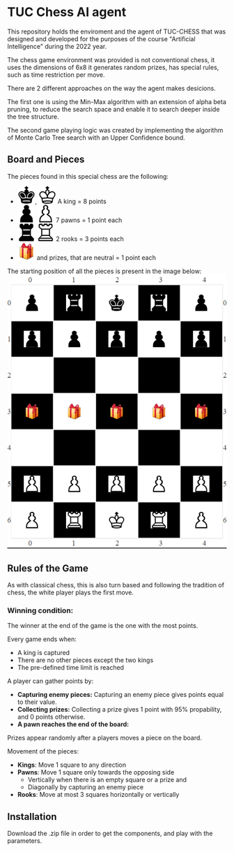 <H1> TUC Chess AI agent</H1>
This repository holds the enviroment and the agent of TUC-CHESS that was designed and developed for the purposes of the course "Artificial Intelligence" during the 2022 year. 

The chess game environment was provided is not conventional chess, it uses the dimensions of 6x8 it generates random prizes, has special rules, such as time restriction per move.

There are 2 different approaches on the way the agent makes desicions.

The first one is using the Min-Max algorithm with an extension of alpha beta pruning, to reduce the search space and enable it to search deeper inside the tree structure.

The second game playing logic was created by implementing the algorithm of Monte Carlo Tree search with an Upper Confidence bound.
<H2> Board and Pieces</H2>

The pieces found in this special chess are the following:

- ![image info](./chess/king_black.gif), ![image info](./chess/king_white.gif) A king = 8 points 
- ![image info](./chess/pawn_black.gif) ![image info](./chess/pawn_white.gif) 7 pawns = 1 point each 
- ![image info](./chess/rook_black.gif) ![image info](./chess/rook_white.gif) 2 rooks = 3 points each
- ![image info](./chess/prize.png) and prizes, that are neutral = 1 point each

The starting position of all the pieces is present in the image below:
![image info](./chess/board.png)

<H2>Rules of the Game</H2>
As with classical chess, this is also turn based and following the tradition of chess, the white player plays the first move.

<H3>Winning condition:</H3>
The winner at the end of the game is the one with the most points. 


Every game ends when:
- A king is captured
- There are no other pieces except the two kings
- The pre-defined time limit is reached

A player can gather points by:
- **Capturing enemy pieces:** Capturing an enemy piece gives points equal to their value. 
- **Collecting prizes:** Collecting a prize gives 1 point with 95% propability, and 0 points otherwise.
- **A pawn reaches the end of the board:**

Prizes appear randomly after a players moves a piece on the board. 

Movement of the pieces:
- **Kings**: Move 1 square to any direction 
- **Pawns**: Move 1 square only towards the opposing side
    - Vertically when there is an empty square or a prize and
    - Diagonally by capturing an enemy piece
- **Rooks**: Move at most 3 squares horizontally or vertically


<H2> Installation </H2>
Download the .zip file in order to get the components, and play with the parameters.